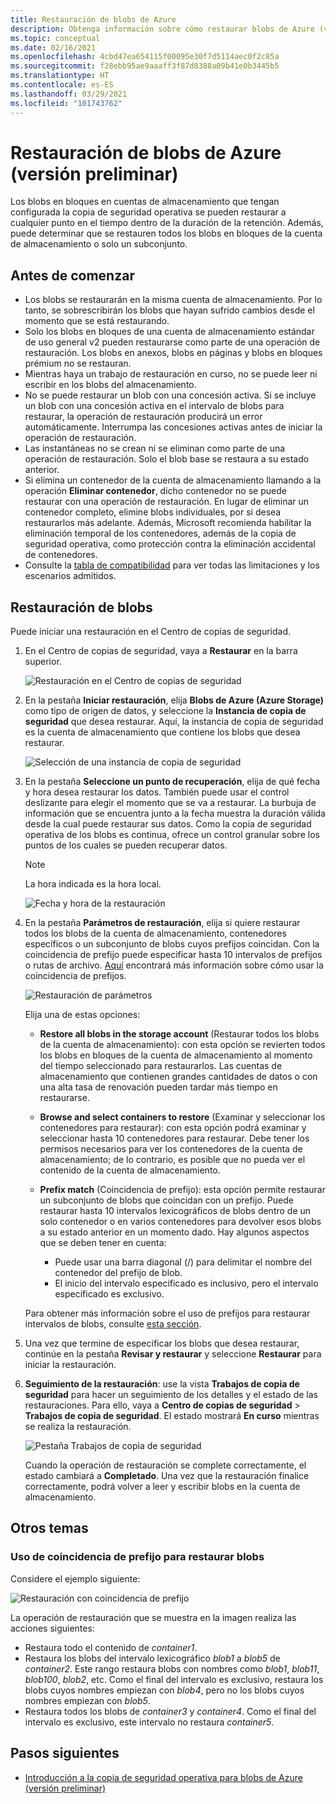 ```yaml
---
title: Restauración de blobs de Azure
description: Obtenga información sobre cómo restaurar blobs de Azure (versión preliminar).
ms.topic: conceptual
ms.date: 02/16/2021
ms.openlocfilehash: 4cbd47ea654115f00095e30f7d5114aec0f2c85a
ms.sourcegitcommit: f28ebb95ae9aaaff3f87d8388a09b41e0b3445b5
ms.translationtype: HT
ms.contentlocale: es-ES
ms.lasthandoff: 03/29/2021
ms.locfileid: "101743762"
---
```

# <a name="restore-azure-blobs-in-preview"></a>Restauración de blobs de Azure (versión preliminar)

Los blobs en bloques en cuentas de almacenamiento que tengan configurada la copia de seguridad operativa se pueden restaurar a cualquier punto en el tiempo dentro de la duración de la retención. Además, puede determinar que se restauren todos los blobs en bloques de la cuenta de almacenamiento o solo un subconjunto.

## <a name="before-you-start"></a>Antes de comenzar

- Los blobs se restaurarán en la misma cuenta de almacenamiento. Por lo tanto, se sobrescribirán los blobs que hayan sufrido cambios desde el momento que se está restaurando.
- Solo los blobs en bloques de una cuenta de almacenamiento estándar de uso general v2 pueden restaurarse como parte de una operación de restauración. Los blobs en anexos, blobs en páginas y blobs en bloques prémium no se restauran.
- Mientras haya un trabajo de restauración en curso, no se puede leer ni escribir en los blobs del almacenamiento.
- No se puede restaurar un blob con una concesión activa. Si se incluye un blob con una concesión activa en el intervalo de blobs para restaurar, la operación de restauración producirá un error automáticamente. Interrumpa las concesiones activas antes de iniciar la operación de restauración.
- Las instantáneas no se crean ni se eliminan como parte de una operación de restauración. Solo el blob base se restaura a su estado anterior.
- Si elimina un contenedor de la cuenta de almacenamiento llamando a la operación **Eliminar contenedor**, dicho contenedor no se puede restaurar con una operación de restauración. En lugar de eliminar un contenedor completo, elimine blobs individuales, por si desea restaurarlos más adelante. Además, Microsoft recomienda habilitar la eliminación temporal de los contenedores, además de la copia de seguridad operativa, como protección contra la eliminación accidental de contenedores.
- Consulte la [tabla de compatibilidad](blob-backup-support-matrix.md) para ver todas las limitaciones y los escenarios admitidos.

## <a name="restore-blobs"></a>Restauración de blobs

Puede iniciar una restauración en el Centro de copias de seguridad.

1. En el Centro de copias de seguridad, vaya a **Restaurar** en la barra superior.

    ![Restauración en el Centro de copias de seguridad](./media/blob-restore/backup-center-restore.png)

1. En la pestaña **Iniciar restauración**, elija **Blobs de Azure (Azure Storage)** como tipo de origen de datos, y seleccione la **Instancia de copia de seguridad** que desea restaurar. Aquí, la instancia de copia de seguridad es la cuenta de almacenamiento que contiene los blobs que desea restaurar.

     ![Selección de una instancia de copia de seguridad](./media/blob-restore/select-backup-instance.png)

1. En la pestaña **Seleccione un punto de recuperación**, elija de qué fecha y hora desea restaurar los datos. También puede usar el control deslizante para elegir el momento que se va a restaurar. La burbuja de información que se encuentra junto a la fecha muestra la duración válida desde la cual puede restaurar sus datos. Como la copia de seguridad operativa de los blobs es continua, ofrece un control granular sobre los puntos de los cuales se pueden recuperar datos.

    >[!NOTE]
    > La hora indicada es la hora local.

    ![Fecha y hora de la restauración](./media/blob-restore/date-and-time.png)

1. En la pestaña **Parámetros de restauración**, elija si quiere restaurar todos los blobs de la cuenta de almacenamiento, contenedores específicos o un subconjunto de blobs cuyos prefijos coincidan. Con la coincidencia de prefijo puede especificar hasta 10 intervalos de prefijos o rutas de archivo. [Aquí](#use-prefix-match-for-restoring-blobs) encontrará más información sobre cómo usar la coincidencia de prefijos.

    ![Restauración de parámetros](./media/blob-restore/restore-parameters.png)

    Elija una de estas opciones:

    - **Restore all blobs in the storage account** (Restaurar todos los blobs de la cuenta de almacenamiento): con esta opción se revierten todos los blobs en bloques de la cuenta de almacenamiento al momento del tiempo seleccionado para restaurarlos. Las cuentas de almacenamiento que contienen grandes cantidades de datos o con una alta tasa de renovación pueden tardar más tiempo en restaurarse.

    - **Browse and select containers to restore** (Examinar y seleccionar los contenedores para restaurar): con esta opción podrá examinar y seleccionar hasta 10 contenedores para restaurar. Debe tener los permisos necesarios para ver los contenedores de la cuenta de almacenamiento; de lo contrario, es posible que no pueda ver el contenido de la cuenta de almacenamiento.

    - **Prefix match** (Coincidencia de prefijo): esta opción permite restaurar un subconjunto de blobs que coincidan con un prefijo. Puede restaurar hasta 10 intervalos lexicográficos de blobs dentro de un solo contenedor o en varios contenedores para devolver esos blobs a su estado anterior en un momento dado. Hay algunos aspectos que se deben tener en cuenta:

        - Puede usar una barra diagonal (/) para delimitar el nombre del contenedor del prefijo de blob.
        - El inicio del intervalo especificado es inclusivo, pero el intervalo especificado es exclusivo.

    Para obtener más información sobre el uso de prefijos para restaurar intervalos de blobs, consulte [esta sección](#use-prefix-match-for-restoring-blobs).

1. Una vez que termine de especificar los blobs que desea restaurar, continúe en la pestaña **Revisar y restaurar** y seleccione **Restaurar** para iniciar la restauración.

1. **Seguimiento de la restauración**: use la vista **Trabajos de copia de seguridad** para hacer un seguimiento de los detalles y el estado de las restauraciones. Para ello, vaya a **Centro de copias de seguridad** > **Trabajos de copia de seguridad**. El estado mostrará **En curso** mientras se realiza la restauración.

    ![Pestaña Trabajos de copia de seguridad](./media/blob-restore/backup-jobs.png)

    Cuando la operación de restauración se complete correctamente, el estado cambiará a **Completado**. Una vez que la restauración finalice correctamente, podrá volver a leer y escribir blobs en la cuenta de almacenamiento.

## <a name="additional-topics"></a>Otros temas

### <a name="use-prefix-match-for-restoring-blobs"></a>Uso de coincidencia de prefijo para restaurar blobs

Considere el ejemplo siguiente:

![Restauración con coincidencia de prefijo](./media/blob-restore/prefix-match.png)

La operación de restauración que se muestra en la imagen realiza las acciones siguientes:

- Restaura todo el contenido de *container1*.
- Restaura los blobs del intervalo lexicográfico *blob1* a *blob5* de *container2*. Este rango restaura blobs con nombres como *blob1*, *blob11*, *blob100*, *blob2*, etc. Como el final del intervalo es exclusivo, restaura los blobs cuyos nombres empiezan con *blob4*, pero no los blobs cuyos nombres empiezan con *blob5*.
- Restaura todos los blobs de *container3* y *container4*. Como el final del intervalo es exclusivo, este intervalo no restaura *container5*.

## <a name="next-steps"></a>Pasos siguientes

- [Introducción a la copia de seguridad operativa para blobs de Azure (versión preliminar)](blob-backup-overview.md)

